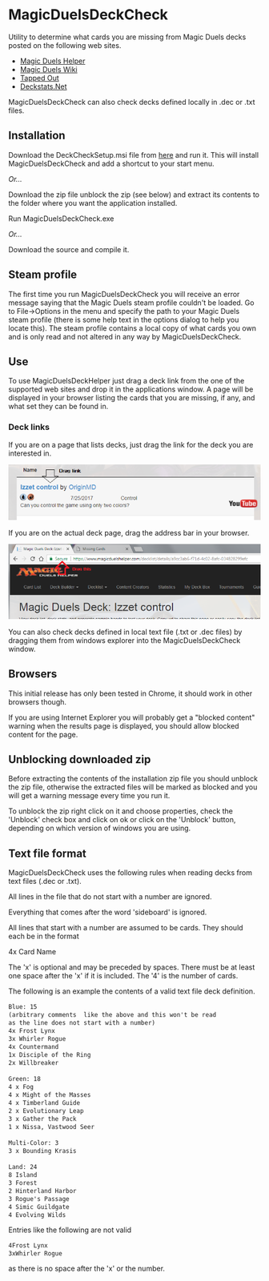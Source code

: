 # MagicDuelsDeckCheck
Utility to determine what cards you are missing from Magic Duels decks posted on the following web sites.

* [Magic Duels Helper](https://www.magicduelshelper.com) 
* [Magic Duels Wiki](http://magicduels.wikia.com/wiki/Decklists)
* [Tapped Out](http://tappedout.net/mtg-decks/search/?q=&format=magic-duels&cards=&general=&price_0=&price_1=&o=-date_updated&submit=Filter+results)
* [Deckstats.Net](https://deckstats.net/decks/search/?lng=en&search_title=&search_format=0&search_price_min=&search_price_max=&search_number_cards_main=&search_number_cards_sideboard=&search_cards%5B%5D=&search_tags=Magic+Duels&search_order=updated%2Cdesc)

MagicDuelsDeckCheck can also check decks defined locally in .dec or .txt files.

## Installation

Download the DeckCheckSetup.msi file from [here](https://github.com/Aspallar/MagicDuelsDeckCheck/releases/tag/v1.11.0) and run it. This will install MagicDuelsDeckCheck and add a shortcut to your start menu.

*Or...*

Download the zip file  unblock the zip (see below) and extract its contents to the folder where you want the application installed.

Run MagicDuelsDeckCheck.exe

*Or...*

Download the source and compile it.

## Steam profile

The first time you run MagicDuelsDeckCheck you will receive an error message saying that the Magic Duels steam profile couldn't be loaded. Go to File->Options in the menu and specify the path
to your Magic Duels steam profile (there is some help text in the options dialog to help you locate this). The steam profile contains a local copy of what cards you own and is only read and not altered in any way by MagicDuelsDeckCheck.


## Use

To use MagicDuelsDeckHelper just drag a deck link from the one of the supported web sites and drop it in the applications window. A page will be displayed in your browser listing the cards that you are missing, if any, and what set they can be found in.

### Deck links

If you are on a page that lists decks, just drag the link for the deck you are interested in.

![Drag Example Image](https://github.com/Aspallar/MagicDuelsDeckCheck/blob/master/images/draglink.png)

If you are on the actual deck page, drag the address bar in your browser.

![Drag Example Image](https://github.com/Aspallar/MagicDuelsDeckCheck/blob/master/images/dragaddress.png)

You can also check decks defined in local text file (.txt or .dec files) by dragging them from windows explorer into the MagicDuelsDeckCheck window.

## Browsers

This initial release has only been tested in Chrome, it should work in other browsers though.

If you are using Internet Explorer you will probably get a "blocked content" warning when the results page is displayed, you should allow blocked content for the page.

## Unblocking downloaded zip

Before extracting the contents of the installation zip file you should unblock the zip file, otherwise the extracted files will be marked as blocked and you will get a warning message every time you run it.

To unblock the zip right click on it and choose properties, check the 'Unblock' check box and click on ok or click on the 'Unblock' button, depending on which version of windows you are using.

## Text file format

MagicDuelsDeckCheck uses the following rules when reading decks from text files (.dec or .txt).

All lines in the file that do not start with a number are ignored.

Everything that comes after the word 'sideboard' is ignored.

All lines that start with a number are assumed to be cards. They should each be in the format

4x Card Name

The 'x' is optional and may be preceded by spaces. There must be at least one space after the 'x' if it is included. The '4' is the number of cards.

The following is an example the contents of a valid text file deck definition.

```text
Blue: 15
(arbitrary comments  like the above and this won't be read
as the line does not start with a number)
4x Frost Lynx
3x Whirler Rogue
4x Countermand
1x Disciple of the Ring
2x Willbreaker

Green: 18
4 x Fog
4 x Might of the Masses
4 x Timberland Guide
2 x Evolutionary Leap
3 x Gather the Pack
1 x Nissa, Vastwood Seer

Multi-Color: 3
3 x Bounding Krasis

Land: 24
8 Island
3 Forest
2 Hinterland Harbor
3 Rogue's Passage
4 Simic Guildgate
4 Evolving Wilds
```

Entries like the following are not valid

```
4Frost Lynx
3xWhirler Rogue
```
as there is no space after the 'x' or the number.
